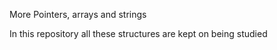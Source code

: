 More Pointers, arrays and strings

In this repository all these structures are kept on being studied
